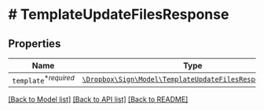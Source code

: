 # # TemplateUpdateFilesResponse



## Properties

Name | Type | Description | Notes
------------ | ------------- | ------------- | -------------
| `template`<sup>*_required_</sup> | [```\Dropbox\Sign\Model\TemplateUpdateFilesResponseTemplate```](TemplateUpdateFilesResponseTemplate.md) |    |  |

[[Back to Model list]](../../README.md#models) [[Back to API list]](../../README.md#endpoints) [[Back to README]](../../README.md)
